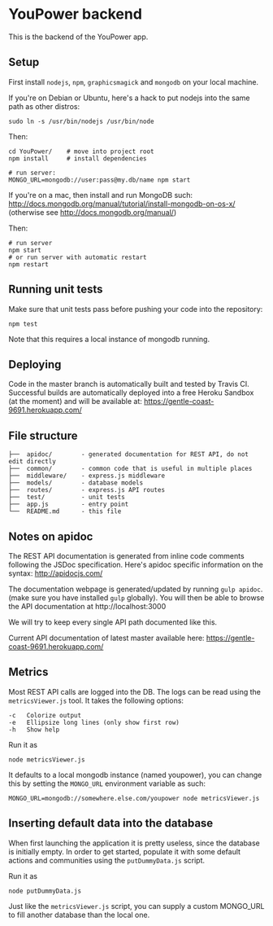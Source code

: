 # YouPower backend

This is the backend of the YouPower app.

## Setup

First install `nodejs`, `npm`, `graphicsmagick` and `mongodb` on your local
machine.

If you're on Debian or Ubuntu, here's a hack to put nodejs into the same
path as other distros:
```
sudo ln -s /usr/bin/nodejs /usr/bin/node
```

Then:
```
cd YouPower/    # move into project root
npm install     # install dependencies

# run server:
MONGO_URL=mongodb://user:pass@my.db/name npm start
```

If you're on a mac, then install and run MongoDB such: http://docs.mongodb.org/manual/tutorial/install-mongodb-on-os-x/ (otherwise see http://docs.mongodb.org/manual/)

Then: 
```
# run server 
npm start
# or run server with automatic restart 
npm restart
```

## Running unit tests

Make sure that unit tests pass before pushing your code into the repository:
```
npm test
```
Note that this requires a local instance of mongodb running.

## Deploying

Code in the master branch is automatically built and tested by Travis CI.
Successful builds are automatically deployed into a free Heroku Sandbox (at
the moment) and will be available at: https://gentle-coast-9691.herokuapp.com/

## File structure
```
├──  apidoc/        - generated documentation for REST API, do not edit directly
├──  common/        - common code that is useful in multiple places
├──  middleware/    - express.js middleware
├──  models/        - database models
├──  routes/        - express.js API routes
├──  test/          - unit tests
├──  app.js         - entry point
└──  README.md      - this file
```

## Notes on apidoc
The REST API documentation is generated from inline code comments following
the JSDoc specification. Here's apidoc specific information on the syntax:
http://apidocjs.com/

The documentation webpage is generated/updated by running `gulp apidoc`. (make
sure you have installed `gulp` globally). You will then be able to browse the
API documentation at http://localhost:3000

We will try to keep every single API path documented like this.

Current API documentation of latest master available here:
https://gentle-coast-9691.herokuapp.com/

## Metrics
Most REST API calls are logged into the DB. The logs can be read using the
`metricsViewer.js` tool. It takes the following options:

    -c   Colorize output
    -e   Ellipsize long lines (only show first row)
    -h   Show help

Run it as

    node metricsViewer.js

It defaults to a local mongodb instance (named youpower), you can change this
by setting the `MONGO_URL` environment variable as such:

    MONGO_URL=mongodb://somewhere.else.com/youpower node metricsViewer.js

## Inserting default data into the database
When first launching the application it is pretty useless, since the database
is initially empty. In order to get started, populate it with some default
actions and communities using the `putDummyData.js` script.

Run it as

    node putDummyData.js

Just like the `metricsViewer.js` script, you can supply a custom MONGO_URL to
fill another database than the local one.
